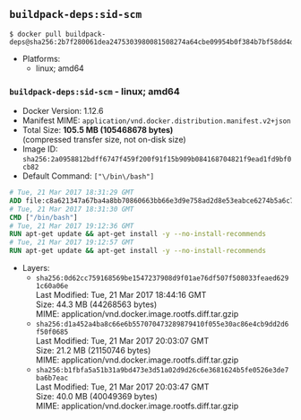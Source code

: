 ## `buildpack-deps:sid-scm`

```console
$ docker pull buildpack-deps@sha256:2b7f280061dea2475303980081508274a64cbe09954b0f384b7bf58dd4d699fd
```

-	Platforms:
	-	linux; amd64

### `buildpack-deps:sid-scm` - linux; amd64

-	Docker Version: 1.12.6
-	Manifest MIME: `application/vnd.docker.distribution.manifest.v2+json`
-	Total Size: **105.5 MB (105468678 bytes)**  
	(compressed transfer size, not on-disk size)
-	Image ID: `sha256:2a0958812bdff6747f459f200f91f15b909b084168704821f9ead1fd9bf0cb82`
-	Default Command: `["\/bin\/bash"]`

```dockerfile
# Tue, 21 Mar 2017 18:31:29 GMT
ADD file:c8a621347a67ba4a8bb70860663bb66e3d9e758ad2d8e53eabce6274b5a6c77b in / 
# Tue, 21 Mar 2017 18:31:30 GMT
CMD ["/bin/bash"]
# Tue, 21 Mar 2017 19:12:36 GMT
RUN apt-get update && apt-get install -y --no-install-recommends 		ca-certificates 		curl 		wget 	&& rm -rf /var/lib/apt/lists/*
# Tue, 21 Mar 2017 19:12:57 GMT
RUN apt-get update && apt-get install -y --no-install-recommends 		bzr 		git 		mercurial 		openssh-client 		subversion 				procps 	&& rm -rf /var/lib/apt/lists/*
```

-	Layers:
	-	`sha256:0d62cc759168569be1547237908d9f01ae76df507f508033feaed6291c60a06e`  
		Last Modified: Tue, 21 Mar 2017 18:44:16 GMT  
		Size: 44.3 MB (44268563 bytes)  
		MIME: application/vnd.docker.image.rootfs.diff.tar.gzip
	-	`sha256:d1a452a4ba8c66e6b557070473289879410f055e30ac86e4cb9dd2d6f50f0685`  
		Last Modified: Tue, 21 Mar 2017 20:03:07 GMT  
		Size: 21.2 MB (21150746 bytes)  
		MIME: application/vnd.docker.image.rootfs.diff.tar.gzip
	-	`sha256:b1fbfa5a51b31a9bd473e3d51a02d9d26c6e3681624b5fe0526e3de7ba6b7eac`  
		Last Modified: Tue, 21 Mar 2017 20:03:47 GMT  
		Size: 40.0 MB (40049369 bytes)  
		MIME: application/vnd.docker.image.rootfs.diff.tar.gzip

